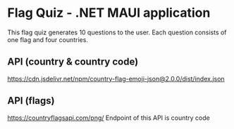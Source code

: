 # Flag Quiz - .NET MAUI application

This flag quiz generates 10 questions to the user. 
Each question consists of one flag and four countries.

## API (country & country code)
https://cdn.jsdelivr.net/npm/country-flag-emoji-json@2.0.0/dist/index.json

## API (flags)
https://countryflagsapi.com/png/ 
Endpoint of this API is country code
